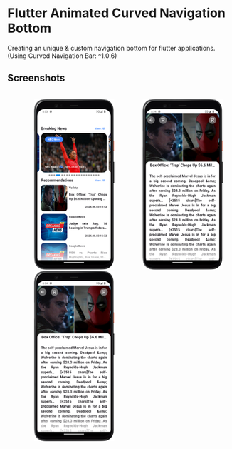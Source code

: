 # Flutter Animated Curved Navigation Bottom

Creating an unique & custom navigation bottom for flutter applications. (Using Curved Navigation Bar: ^1.0.6)
## Screenshots

<br />
<div> 
  &emsp;&emsp;&emsp;&emsp;
  <img src="https://github.com/SepehrFakoori/news_flutter_app/blob/1374cef0dea2fd121f1effd9a8d2d684e301ea91/images/home_screen.png" alt="Home Screen" width="180">
    &emsp;&emsp;&emsp;&emsp;
  <img src="https://github.com/SepehrFakoori/news_flutter_app/blob/1374cef0dea2fd121f1effd9a8d2d684e301ea91/images/news_screen.png" alt="News Screen" width="180">
  &emsp;&emsp;&emsp;&emsp;
  <img src="https://github.com/SepehrFakoori/news_flutter_app/blob/1374cef0dea2fd121f1effd9a8d2d684e301ea91/images/news_screen.png" alt="News Screen" width="180">
</div>
<br />

